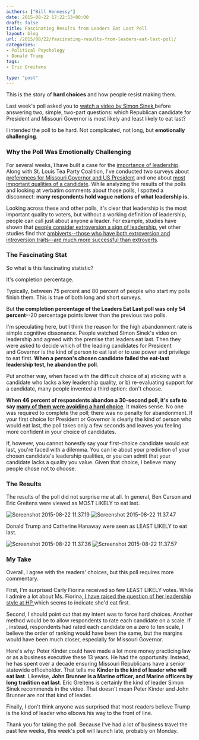 ```yaml
---
authors: ["Bill Hennessy"]
date: 2015-08-22 17:22:53+00:00
draft: false
title: Fascinating Results from Leaders Eat Last Poll
layout: blog
url: /2015/08/22/fascinating-results-from-leaders-eat-last-poll/
categories:
- Political Psychology
- Donald Trump
tags:
- Eric Greitens

type: "post"
---
```


This is the story of **hard choices** and how people resist making them.

Last week's poll asked you to [watch a video by Simon Sinek ](https://hennessysview.com/2015/08/14/what-is-leadership/)before answering two, simple, two-part questions: which Republican candidate for President and Missouri Governor is most likely and least likely to eat last?

I intended the poll to be hard. Not complicated, not long, but **emotionally challenging**.



### Why the Poll Was Emotionally Challenging



For several weeks, I have built a case for the [importance of leadership](https://hennessysview.com/?s=leadership). Along with St. Louis Tea Party Coalition, I've conducted two surveys about [preferences for Missouri Governor and US President](https://hennessysview.com/2015/08/04/tea-partiers-in-st-louis-see-things-a-bit-differently/) and one about [most important qualities of a candidate](https://hennessysview.com/2015/08/05/poll-which-candidate-qualities-matter-most/). While analyzing the results of the polls and looking at verbatim comments about those polls, I spotted a disconnect: **many respondents hold vague notions of what leadership is.**

Looking across these and other polls, it's clear that leadership is the most important quality to voters, but without a working definition of leadership, people can call just about anyone a leader. For example, studies have shown that [people consider extroversion a sign of leadership](https://workforceuniverse.com/wp-content/uploads/2011/05/Judge_2002.pdf), yet other studies find that [ambiverts--those who have both extroversion and introversion traits--are much more successful than extroverts](https://www.scienceofpeople.com/2014/12/ambivert-extrovert-introvert/).



### The Fascinating Stat



So what is this fascinating statistic?

It's completion percentage.

Typically, between 75 percent and 80 percent of people who start my polls finish them. This is true of both long and short surveys.

But **the completion percentage of the Leaders Eat Last poll was only 54 percent**--20 percentage points lower than the previous two polls.

I'm speculating here, but I think the reason for the high abandonment rate is simple cognitive dissonance. People watched Simon Sinek's video on leadership and agreed with the premise that leaders eat last. Then they were asked to decide which of the leading candidates for President and Governor is the kind of person to eat last or to use power and privilege to eat first. **When a person's chosen candidate failed the eat-last leadership test, he abandon the poll**.

Put another way, when faced with the difficult choice of a) sticking with a candidate who lacks a key leadership quality, or b) re-evaluating support for a candidate, many people invented a third option: don't choose.

**When 46 percent of respondents abandon a 30-second poll, it's safe to say [many of them were avoiding a hard choice](https://www.abc.net.au/science/articles/2013/11/05/3884093.htm)**. It makes sense. No one was required to complete the poll; there was no penalty for abandonment. If your first choice for President or Governor is clearly the kind of person who would eat last, the poll takes only a few seconds and leaves you feeling more confident in your choice of candidates.

If, however, you cannot honestly say your first-choice candidate would eat last, you're faced with a dilemma. You can lie about your prediction of your chosen candidate's leadership qualities, or you can admit that your candidate lacks a quality you value. Given that choice, I believe many people chose not to choose.



### The Results



The results of the poll did not surprise me at all. In general, Ben Carson and Eric Greitens were viewed as MOST LIKELY to eat last.

![Screenshot 2015-08-22 11.37.19](https://hennessysview.com/wp-content/uploads/2015/08/Screenshot-2015-08-22-11.37.19.png)
![Screenshot 2015-08-22 11.37.47](https://hennessysview.com/wp-content/uploads/2015/08/Screenshot-2015-08-22-11.37.47.png)


Donald Trump and Catherine Hanaway were seen as LEAST LIKELY to eat last.

![Screenshot 2015-08-22 11.37.36](https://hennessysview.com/wp-content/uploads/2015/08/Screenshot-2015-08-22-11.37.36.png)
![Screenshot 2015-08-22 11.37.57](https://hennessysview.com/wp-content/uploads/2015/08/Screenshot-2015-08-22-11.37.57.png)




### My Take



Overall, I agree with the readers' choices, but this poll requires more commentary.

First, I'm surprised Carly Fiorina received so few LEAST LIKELY votes. While I admire a lot about Ms. Fiorina,[ I have raised the question of her leadership style at HP ](https://hennessysview.com/2015/08/18/one-question-for-carly-fiorina/)which seems to indicate she'd eat first.

Second, I should point out that my intent was to force hard choices. Another method would be to allow respondents to rate each candidate on a scale. If , instead, respondents had rated each candidate on a zero to ten scale, I believe the order of ranking would have been the same, but the margins would have been much closer, especially for Missouri Governor.

Here's why: Peter Kinder could have made a lot more money practicing law or as a business executive these 13 years. He had the opportunity. Instead, he has spent over a decade ensuring Missouri Republicans have a senior statewide officeholder. That tells me **Kinder is the kind of leader who will eat last**. Likewise, **John Brunner is a Marine officer, and Marine officers by long tradition eat last**. Eric Greitens is certainly the kind of leader Simon Sinek recommends in the video. That doesn't mean Peter Kinder and John Brunner are not that kind of leader.

Finally, I don't think anyone was surprised that most readers believe Trump is the kind of leader who elbows his way to the front of line.

Thank you for taking the poll. Because I've had a lot of business travel the past few weeks, this week's poll will launch late, probably on Monday.

